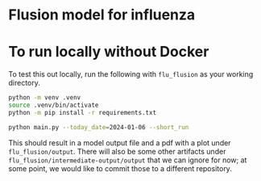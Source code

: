 # Flusion model for influenza

# To run locally without Docker

To test this out locally, run the following with `flu_flusion` as your working directory.

```bash
python -m venv .venv
source .venv/bin/activate
python -m pip install -r requirements.txt

python main.py --today_date=2024-01-06 --short_run
```

This should result in a model output file and a pdf with a plot under `flu_flusion/output`. There will also be some other artifacts under `flu_flusion/intermediate-output/output` that we can ignore for now; at some point, we would like to commit those to a different repository.
